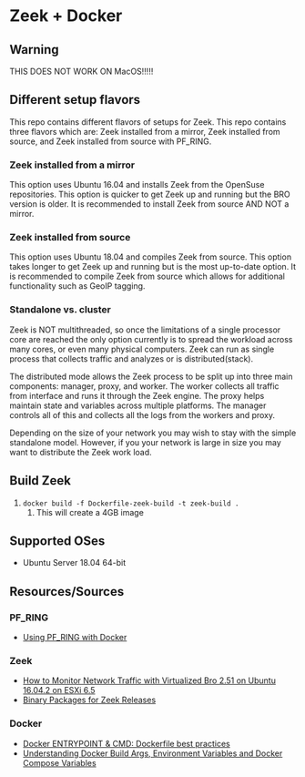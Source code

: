 # Zeek + Docker

## Warning
THIS DOES NOT WORK ON MacOS!!!!!

## Different setup flavors
This repo contains different flavors of setups for Zeek. This repo contains three flavors which are: Zeek installed from a mirror, Zeek installed from source, and Zeek installed from source with PF_RING. 

### Zeek installed from a mirror
This option uses Ubuntu 16.04 and installs Zeek from the OpenSuse repositories. This option is quicker to get Zeek up and running but the BRO version is older. It is recommended to install Zeek from source AND NOT a mirror.

### Zeek installed from source
This option uses Ubuntu 18.04 and compiles Zeek from source. This option takes longer to get Zeek up and running but is the most up-to-date option. It is recommended to compile Zeek from source which allows for additional functionality such as GeoIP tagging.

### Standalone vs. cluster
Zeek is NOT multithreaded, so once the limitations of a single processor core are reached the only option currently is to spread the workload across many cores, or even many physical computers. Zeek can run as single process that collects traffic and analyzes or is distributed(stack).

The distributed mode allows the Zeek process to be split up into three main components: manager, proxy, and worker. The worker collects all traffic from interface and runs it through the Zeek engine. The proxy helps maintain state and variables across multiple platforms. The manager controls all of this and collects all the logs from the workers and proxy. 

Depending on the size of your network you may wish to stay with the simple standalone model. However, if you your network is large in size you may want to distribute the Zeek work load.


## Build Zeek
1. `docker build -f Dockerfile-zeek-build -t zeek-build .`
    1. This will create a 4GB image


## Supported OSes
* Ubuntu Server 18.04 64-bit

## Resources/Sources

### PF_RING
* [Using PF_RING with Docker](https://www.ntop.org/guides/pf_ring/vm_support/docker.html)

### Zeek
* [How to Monitor Network Traffic with Virtualized Bro 2.51 on Ubuntu 16.04.2 on ESXi 6.5](https://www.blackhillsinfosec.com/monitor-network-traffic-virtualized-bro-2-51-ubuntu-16-04-2-esxi-6-5/)
* [Binary Packages for Zeek Releases](https://www.zeek.org/download/packages.html)

### Docker
* [Docker ENTRYPOINT & CMD: Dockerfile best practices](https://medium.freecodecamp.org/docker-entrypoint-cmd-dockerfile-best-practices-abc591c30e21)
* [Understanding Docker Build Args, Environment Variables and Docker Compose Variables](https://vsupalov.com/docker-env-vars/)